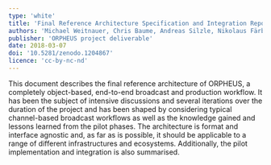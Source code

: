 ```yaml
---
type: 'white'
title: 'Final Reference Architecture Specification and Integration Report'
authors: 'Michael Weitnauer, Chris Baume, Andreas Silzle, Nikolaus Färber, Olivier Warusfel, Nicolas Epain, Tilman Herberger, Benjamin Duval, Niels Bogaards, Andrew Mason and Marius Vopel'
publisher: 'ORPHEUS project deliverable'
date: 2018-03-07
doi: '10.5281/zenodo.1204867'
licence: 'cc-by-nc-nd'
---
```

This document describes the final reference architecture of ORPHEUS, a completely object-based, end-to-end broadcast
and production workflow. It has been the subject of intensive discussions and several iterations over the duration of
the project and has been shaped by considering typical channel-based broadcast workflows as well as the knowledge
gained and lessons learned from the pilot phases. The architecture is format and interface agnostic and, as far as is
possible, it should be applicable to a range of different infrastructures and ecosystems. Additionally, the pilot
implementation and integration is also summarised.
